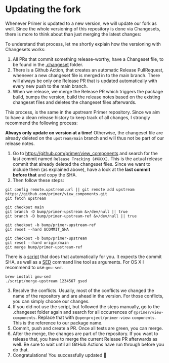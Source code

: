 # Updating the fork

Whenever Primer is updated to a new version, we will update our fork as well. Since the whole versioning of this repository is done via Changesets, there is more to think about than just merging the latest changes:

To understand that process, let me shortly explain how the versioning with Changesets works:

1. All PRs that commit something release-worthy, have a Changeset file, to be found in the [.changeset](https://github.com/opf/primer_view_components/tree/main/.changeset) folder.
2. There is a Github Action, that creates an automatic Release PullRequest, whenever a new changeset file is merged in to the main branch. There will always be only one Release PR that is updated automatically with every new push to the main branch.
3. When we release, we merge the Release PR which triggers the package build, bumps the version, build the release notes based on the existing changeset files and deletes the changeset files afterwards.

This process, is the same in the upstream Primer repository. Since we aim to have a clean release history to keep track of all changes, I strongly recommend the following process:

**Always only update on version at a time!** Otherwise, the changeset file are already deleted on the `upstream/main` branch and will thus not be part of our release notes.

1. Go to https://github.com/primer/view_components and search for the last commit named `Release Tracking (#XXXX)`. This is the actual release commit that already deleted the changeset files. Since we want to include them (as explained above), have a look at the **last commit before that** and copy the SHA.
2. Then follow these steps:

```
git config remote.upstream.url || git remote add upstream https://github.com/primer/view_components.git
git fetch upstream

git checkout main
git branch -D bump/primer-upstream &>/dev/null || true
git branch -D bump/primer-upstream-ref &>/dev/null || true

git checkout -b bump/primer-upstream-ref
git reset --hard $COMMIT_SHA

git checkout -b bump/primer-upstream
git reset --hard origin/main
git merge bump/primer-upstream-ref
```

There is a [script](https://github.com/opf/primer_view_components/blob/main/script/merge-upstream) that does that automatically for you. It expects the commit SHA, as well as a [SED](https://www.gnu.org/software/sed/manual/sed.html) command line tool as arguments. For OS X I recommend to use `gnu-sed`.

```
brew install gnu-sed
./script/merge-upstream 1234567 gsed
```

3. Resolve the conflicts. Usually, most of the conflicts we changed the name of the repository and are ahead in the version. For those conflicts, you can simply choose our changes. 
4. If you did not use the script, but followed the steps manually, go to the .changeset folder again and search for all occurrences of `@primer/view-components`. Replace that with `@openproject/primer-view-components`. This is the reference to our package name.
5. Commit, push and create a PR. Once all tests are green, you can merge.
6. After the merge, the changes are part of the repository. If you want to release that, you have to merge the current Release PR afterwards as well. Be sure to wait until all GitHub Actions have run through before you do that.
7. Congratulations! You successfully updated :tada:
